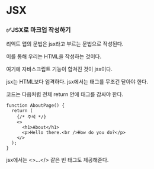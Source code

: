# JSX

### ✅JSX로 마크업 작성하기

리액트 앱의 문법은 jsx라고 부르는 문법으로 작성된다.

이를 통해 우리는 HTML을 작성하는 것이다.

여기에 자바스크립트 기능이 합쳐진 것이 jsx이다.

jsx는 HTML보다 엄격하다. jsx에서는 태그를 무조건 닫아야 한다.

코드는 다음처럼 전체 return 안에 태그를 감싸야 한다.

```
function AboutPage() {
  return (
    {/* 주석 */}
    <>
      <h1>About</h1>
      <p>Hello there.<br />How do you do?</p>
    </>
  );
}
```

jsx에서는 <>...</> 같은 빈 태그도 제공해준다.
